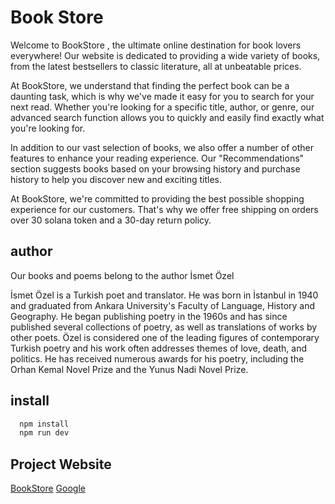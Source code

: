 
# Book Store

Welcome to BookStore , the ultimate online destination for book lovers everywhere! Our website is dedicated to providing a wide variety of books, from the latest bestsellers to classic literature, all at unbeatable prices.

At BookStore, we understand that finding the perfect book can be a daunting task, which is why we've made it easy for you to search for your next read. Whether you're looking for a specific title, author, or genre, our advanced search function allows you to quickly and easily find exactly what you're looking for.

In addition to our vast selection of books, we also offer a number of other features to enhance your reading experience. Our "Recommendations" section suggests books based on your browsing history and purchase history to help you discover new and exciting titles.


At BookStore, we're committed to providing the best possible shopping experience for our customers. That's why we offer free shipping on orders over 30 solana token and a 30-day return policy.


## author

Our books and poems belong to the author İsmet Özel
  
  İsmet Özel is a Turkish poet and translator. He was born in İstanbul in 1940 and graduated from Ankara University's Faculty of Language, History and Geography. He began publishing poetry in the 1960s and has since published several collections of poetry, as well as translations of works by other poets. Özel is considered one of the leading figures of contemporary Turkish poetry and his work often addresses themes of love, death, and politics. He has received numerous awards for his poetry, including the Orhan Kemal Novel Prize and the Yunus Nadi Novel Prize.
## install  

```bash 
  npm install 
  npm run dev
```
    

## Project Website


[BookStore](https://book-store-pay.vercel.app)
<a href="https://www.google.com/" target="_blank">Google</a>


  
